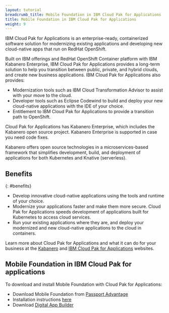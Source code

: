 ```yaml
---
layout: tutorial
breadcrumb_title: Mobile Foundation in IBM Cloud Pak for Applications
title: Mobile Foundation in IBM Cloud Pak for Applications
weight: 9
---
```

<!-- NLS_CHARSET=UTF-8 -->

IBM Cloud Pak for Applications is an enterprise-ready, containerized software solution for modernizing existing applications and developing new cloud-native apps that run on RedHat OpenShift.

Built on IBM offerings and RedHat OpenShift Container platform with IBM Kabanero Enterprise, IBM Cloud Pak for Applications  provides a long-term solution to help you transition between public, private, and hybrid clouds, and create new business applications. IBM Cloud Pak for Applications also provides:

* Modernization tools such as IBM Cloud Transformation Advisor to assist with your move to the cloud.
* Developer tools such as Eclipse Codewind to build and deploy your new cloud-native applications with the IDE of your choice.
* Entitlement to IBM Cloud Pak for Applications to provide a transition path to OpenShift.

Cloud Pak for Applications has Kabanero Enterprise, which includes the Kabanero open source project. Kabanero Enterprise is supported in case you need code fixes.

Kabanero offers open source technologies in a microservices-based framework that simplifies development, build, and deployment of applications for both Kubernetes and Knative (serverless).

## Benefits
{: #benefits}

* Develop innovative cloud-native applications using the tools and runtime of your choice.
* Modernize your applications faster and make them more secure. Cloud Pak for Applications speeds development of applications built for Kubernetes to access cloud services.
* Run your existing applications where they are, and deploy your modernized and new cloud-native applications to the cloud in containers.

Learn more about Cloud Pak for Applications and what it can do for your business at the [Kabanero](https://kabanero.io/) and [IBM Cloud Pak for Applications](https://www.ibm.com/cloud/cloud-pak-for-applications) websites.

## Mobile Foundation in IBM Cloud Pak for applications

To download and install Mobile Foundation with Cloud Pak for Applications:

* Download Mobile Foundation from [Passport Advantage](https://www-01.ibm.com/software/passportadvantage/pao_customer.html)
* Installation instructions [here](../mobilefoundation-on-openshift/)
* Download [Digital App Builder]({{site.baseurl}}downloads/)
